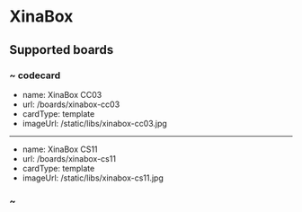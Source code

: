 # XinaBox

## Supported boards

### ~ codecard

* name: XinaBox CC03
* url: /boards/xinabox-cc03
* cardType: template
* imageUrl: /static/libs/xinabox-cc03.jpg

---

* name: XinaBox CS11
* url: /boards/xinabox-cs11
* cardType: template
* imageUrl: /static/libs/xinabox-cs11.jpg

### ~

